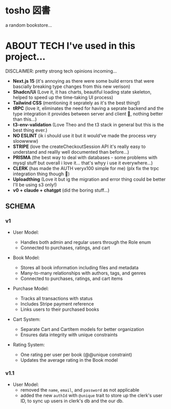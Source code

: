 # tosho 図書

a random bookstore...

# ABOUT TECH I've used in this project...

DISCLAIMER: pretty strong tech opinions incoming...

- **Next.js 15** (it's annoying as there were some build errors that were bascially breaking type changes from this new verison)
- **Shadcn/Ui** (Love it, it has charts, beautiful loading state skeleton, helped to speed up the time-taking UI process)
- **Tailwind CSS** (mentioning it seprately as it's the best thing!)
- **tRPC** (love it, eliminates the need for having a seprate backend and the type integration it provides between server and client 🤌, nothing better than this...)
- **t3-env-validation** (Love Theo and the t3 stack in general but this is the best thing ever.)
- **NO ESLINT** (ik i should use it but it would've made the process very sloowwww)
- **STRIPE** (love the createCheckoutSession API it's really easy to understand and reallly well documented than before...)
- **PRISMA** (the best way to deal with databases - some problems with mysql stuff but overall i love it... that's whyy i use it everywhere...)
- **CLERK** (has made the AUTH veryx100 simple for me) (plx fix the trpc integration thing though 🤝)
- **Uploadthing** (Love it but ig the migration and error thing could be better I'll be using s3 only!)
- **v0 + claude + chatgpt** (did the boring stuff...)

## SCHEMA

### v1

- User Model:

  - Handles both admin and regular users through the Role enum
  - Connected to purchases, ratings, and cart

- Book Model:

  - Stores all book information including files and metadata
  - Many-to-many relationships with authors, tags, and genres
  - Connected to purchases, ratings, and cart items

- Purchase Model:

  - Tracks all transactions with status
  - Includes Stripe payment reference
  - Links users to their purchased books

- Cart System:

  - Separate Cart and CartItem models for better organization
  - Ensures data integrity with unique constraints

- Rating System:

  - One rating per user per book (@@unique constraint)
  - Updates the average rating in the Book model

### v1.1

- User Model:
  - removed the `name`, `email`, and `password` as not applicable
  - added the new `authId` with `@unique` trait to store up the clerk's user ID, to sync up users in clerk's db and the our db.
